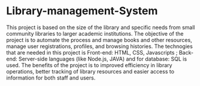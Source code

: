 # Library-management-System
This project is based on the size of the library and specific needs from small community libraries to larger academic institutions.
The objective of the project is to automate the process and manage books and other resources, manage user registrations, profiles, and browsing histories.
The technogies that are needed in this project is Front-end: HTML, CSS, Javascripts ; Back-end: Server-side languages (like Node.js, JAVA) and for database: SQL is used.
The benefits of the project is to improved efficiency in library operations, better tracking of library resources and easier access to information for both staff and users.
